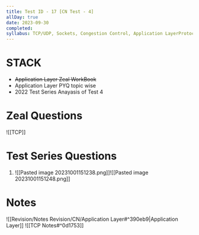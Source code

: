 ```yaml
---
title: Test ID - 17 [CN Test - 4]
allDay: true
date: 2023-09-30
completed: 
syllabus: TCP/UDP, Sockets, Congestion Control, Application LayerProtocols (DNS, SMTP, POP, FTP, HTTP And DHCP).
---
```

# STACK
- ~~Application Layer Zeal WorkBook~~
- Application Layer PYQ topic wise
- 2022 Test Series Anayasis of Test 4
# Zeal Questions
![[TCP]]


# Test Series Questions
1. 
	![[Pasted image 20231001151238.png]]![[Pasted image 20231001151248.png]]
   
# Notes
![[Revision/Notes Revision/CN/Application Layer#^390eb9|Application Layer]]
![[TCP Notes#^0d1753]]


